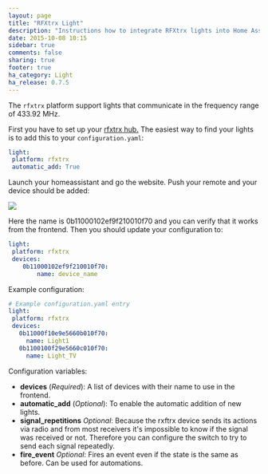```yaml
---
layout: page
title: "RFXtrx Light"
description: "Instructions how to integrate RFXtrx lights into Home Assistant."
date: 2015-10-08 10:15
sidebar: true
comments: false
sharing: true
footer: true
ha_category: Light
ha_release: 0.7.5
---
```


The `rfxtrx` platform support lights that communicate in the frequency range of 433.92 MHz.

First you have to set up your [rfxtrx hub.](/components/rfxtrx/)
The easiest way to find your lights is to add this to your `configuration.yaml`:

```yaml
light:
 platform: rfxtrx
 automatic_add: True
```

Launch your homeassistant and go the website.
Push your remote and your device should be added:

<p class='img'>
<img src='/images/components/rfxtrx/switch.png' />
</p>

Here the name is 0b11000102ef9f210010f70 and you can verify that it works from the frontend. 
Then you should update your configuration to:
```yaml
light:
 platform: rfxtrx
 devices:
    0b11000102ef9f210010f70: 
        name: device_name
```

Example configuration:
```yaml
# Example configuration.yaml entry
light:
 platform: rfxtrx
 devices:
   0b11000f10e9e5660b010f70:
     name: Light1
   0b1100100f29e5660c010f70:
     name: Light_TV
```

Configuration variables:

- **devices** (*Required*): A list of devices with their name to use in the frontend.
- **automatic_add** (*Optional*): To enable the automatic addition of new lights.
- **signal_repetitions** *Optional*: Because the rxftrx device sends its actions via radio and from most receivers it's impossible to know if the signal was received or not. Therefore you can configure the switch to try to send each signal repeatedly.
- **fire_event** *Optional*: Fires an event even if the state is the same as before. Can be used for automations.
